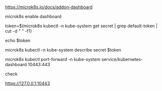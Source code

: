 

https://microk8s.io/docs/addon-dashboard


microk8s enable dashboard

token=$(microk8s kubectl -n kube-system get secret | grep default-token | cut -d " " -f1)


echo $token

microk8s kubectl -n kube-system describe secret $token

microk8s kubectl port-forward -n kube-system service/kubernetes-dashboard 10443:443

check 

 https://127.0.0.1:10443
